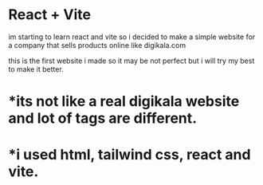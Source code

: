 # React + Vite

im starting to learn react and vite so i decided to make a simple website for a company that sells products online like digikala.com

this is the first website i made so it may be not perfect but i will try my best to make it better.

<h1>*its not like a real digikala website and lot of tags are different.<h1>

*i used html, tailwind css, react and vite.
